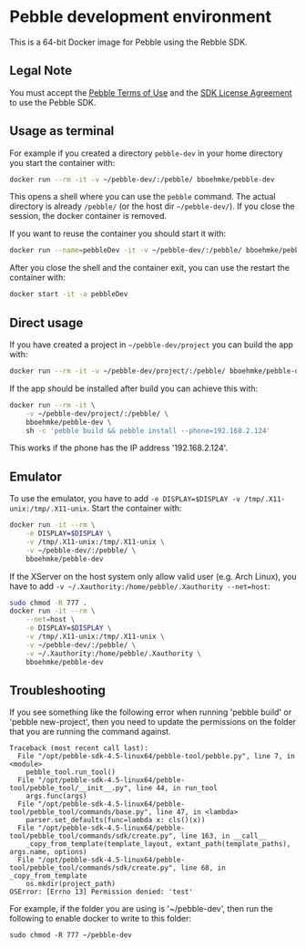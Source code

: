 # Pebble development environment

This is a 64-bit Docker image for Pebble using the Rebble SDK.

## Legal Note
You must accept the [Pebble Terms of Use](https://developer.getpebble.com/legal/terms-of-use/)
and the [SDK License Agreement](https://developer.getpebble.com/legal/sdk-license/) 
to use the Pebble SDK.


## Usage as terminal

For example if you created a directory ```pebble-dev``` in your home directory 
you start the container with:
```sh
docker run --rm -it -v ~/pebble-dev/:/pebble/ bboehmke/pebble-dev
```
This opens a shell where you can use the ```pebble``` command.
The actual directory is already ```/pebble/``` (or the host dir ```~/pebble-dev/```).
If you close the session, the docker container is removed.


If you want to reuse the container you should start it with:
```sh
docker run --name=pebbleDev -it -v ~/pebble-dev/:/pebble/ bboehmke/pebble-dev
```
After you close the shell and the container exit, you can use the restart the 
container with:
```sh
docker start -it -a pebbleDev
```


## Direct usage

If you have created a project in ```~/pebble-dev/project``` you can build the 
app with:
```sh
docker run --rm -it -v ~/pebble-dev/project/:/pebble/ bboehmke/pebble-dev pebble build
```

If the app should be installed after build you can achieve this with:
```sh
docker run --rm -it \
    -v ~/pebble-dev/project/:/pebble/ \
    bboehmke/pebble-dev \
    sh -c 'pebble build && pebble install --phone=192.168.2.124'
```
This works if the phone has the IP address '192.168.2.124'.


## Emulator

To use the emulator, you have to add 
```-e DISPLAY=$DISPLAY -v /tmp/.X11-unix:/tmp/.X11-unix```. 
Start the container with:
```sh
docker run -it --rm \
    -e DISPLAY=$DISPLAY \
    -v /tmp/.X11-unix:/tmp/.X11-unix \
    -v ~/pebble-dev/:/pebble/ \
    bboehmke/pebble-dev
```

If the XServer on the host system only allow valid user (e.g. Arch Linux), 
you have to add ```-v ~/.Xauthority:/home/pebble/.Xauthority --net=host```:
```sh    
sudo chmod -R 777 .
docker run -it --rm \
    --net=host \
    -e DISPLAY=$DISPLAY \
    -v /tmp/.X11-unix:/tmp/.X11-unix \
    -v ~/pebble-dev/:/pebble/ \
    -v ~/.Xauthority:/home/pebble/.Xauthority \
    bboehmke/pebble-dev
```

## Troubleshooting

If you see something like the following error when running 'pebble build' or 'pebble new-project', then you need to update the permissions on the folder that you are running the command against. 

```
Traceback (most recent call last):
  File "/opt/pebble-sdk-4.5-linux64/pebble-tool/pebble.py", line 7, in <module>
    pebble_tool.run_tool()
  File "/opt/pebble-sdk-4.5-linux64/pebble-tool/pebble_tool/__init__.py", line 44, in run_tool
    args.func(args)
  File "/opt/pebble-sdk-4.5-linux64/pebble-tool/pebble_tool/commands/base.py", line 47, in <lambda>
    parser.set_defaults(func=lambda x: cls()(x))
  File "/opt/pebble-sdk-4.5-linux64/pebble-tool/pebble_tool/commands/sdk/create.py", line 163, in __call__
    _copy_from_template(template_layout, extant_path(template_paths), args.name, options)
  File "/opt/pebble-sdk-4.5-linux64/pebble-tool/pebble_tool/commands/sdk/create.py", line 68, in _copy_from_template
    os.mkdir(project_path)
OSError: [Errno 13] Permission denied: 'test'
```

For example, if the folder you are using is '~/pebble-dev', then run the following to enable docker to write to this folder:
```
sudo chmod -R 777 ~/pebble-dev
```
    
